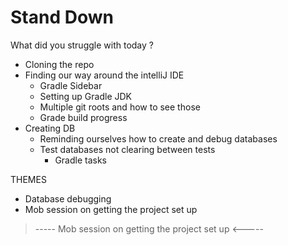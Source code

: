# Stand Down

What did you struggle with today ?
- Cloning the repo 
- Finding our way around the intelliJ IDE
  - Gradle Sidebar
  - Setting up Gradle JDK
  - Multiple git roots and how to see those
  - Grade build progress
- Creating DB
  - Reminding ourselves how to create and debug databases
  - Test databases not clearing between tests
    - Gradle tasks 


THEMES
- Database debugging
- Mob session on getting the project set up


 >----- Mob session on getting the project set up <-----